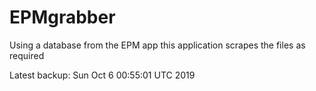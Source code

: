 # EPMgrabber
Using a database from the EPM app this application scrapes the files as required


Latest backup: Sun Oct 6 00:55:01 UTC 2019
